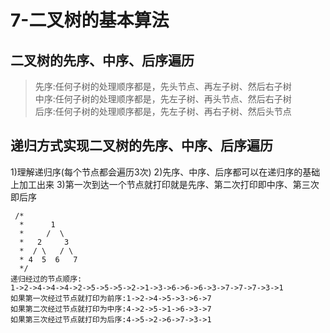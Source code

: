 # 7-二叉树的基本算法

## 二叉树的先序、中序、后序遍历
>先序:任何子树的处理顺序都是，先头节点、再左子树、然后右子树<br>
中序:任何子树的处理顺序都是，先左子树、再头节点、然后右子树<br>
后序:任何子树的处理顺序都是，先左子树、再右子树、然后头节点<br>

## 递归方式实现二叉树的先序、中序、后序遍历
1)理解递归序(每个节点都会遍历3次)
2)先序、中序、后序都可以在递归序的基础上加工出来
3)第一次到达一个节点就打印就是先序、第二次打印即中序、第三次即后序

```
 /*
  *      1
  *     /  \
  *   2     3
  *  / \   / \
  * 4  5  6   7
  */
递归经过的节点顺序:
1->2->4->4->4->2->5->5->5->2->1->3->6->6->6->3->7->7->7->3->1
如果第一次经过节点就打印为前序:1->2->4->5->3->6->7
如果第二次经过节点就打印为中序:4->2->5->1->6->3->7
如果第三次经过节点就打印为后序:4->5->2->6->7->3->1
```